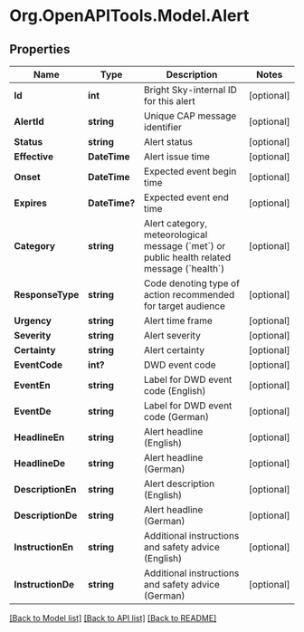 # Org.OpenAPITools.Model.Alert

## Properties

Name | Type | Description | Notes
------------ | ------------- | ------------- | -------------
**Id** | **int** | Bright Sky-internal ID for this alert | [optional] 
**AlertId** | **string** | Unique CAP message identifier | [optional] 
**Status** | **string** | Alert status | [optional] 
**Effective** | **DateTime** | Alert issue time | [optional] 
**Onset** | **DateTime** | Expected event begin time | [optional] 
**Expires** | **DateTime?** | Expected event end time | [optional] 
**Category** | **string** | Alert category, meteorological message (&#x60;met&#x60;) or public health related message (&#x60;health&#x60;) | [optional] 
**ResponseType** | **string** | Code denoting type of action recommended for target audience | [optional] 
**Urgency** | **string** | Alert time frame | [optional] 
**Severity** | **string** | Alert severity | [optional] 
**Certainty** | **string** | Alert certainty | [optional] 
**EventCode** | **int?** | DWD event code | [optional] 
**EventEn** | **string** | Label for DWD event code (English) | [optional] 
**EventDe** | **string** | Label for DWD event code (German) | [optional] 
**HeadlineEn** | **string** | Alert headline (English) | [optional] 
**HeadlineDe** | **string** | Alert headline (German) | [optional] 
**DescriptionEn** | **string** | Alert description (English) | [optional] 
**DescriptionDe** | **string** | Alert headline (German) | [optional] 
**InstructionEn** | **string** | Additional instructions and safety advice (English) | [optional] 
**InstructionDe** | **string** | Additional instructions and safety advice (German) | [optional] 

[[Back to Model list]](../README.md#documentation-for-models) [[Back to API list]](../README.md#documentation-for-api-endpoints) [[Back to README]](../README.md)

